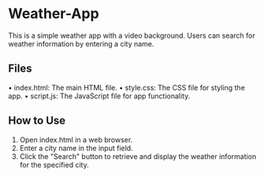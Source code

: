# Weather-App

This is a simple weather app with a video background. Users can search for weather information by entering a city name.

## Files

• index.html: The main HTML file.
• style.css: The CSS file for styling the app.
• script.js: The JavaScript file for app functionality.

## How to Use

1. Open index.html in a web browser.
2. Enter a city name in the input field.
3. Click the "Search" button to retrieve and display the weather information for the specified city.
